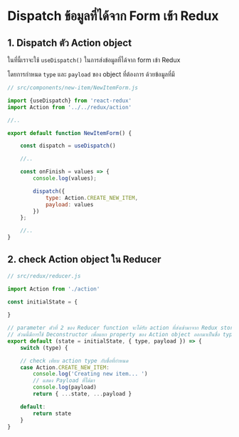 
# Dispatch ข้อมูลที่ได้จาก Form เข้า Redux 

## 1. Dispatch ตัว Action object 

ในที่นี้เราจะใช้ `useDispatch()` ในการส่งข้อมูลที่ได้จาก form เข้า Redux

โดยการกำหนด `type` และ `payload` ของ object ที่ต้องการ ด้วยข้อมูลที่มี

```js
// src/components/new-item/NewItemForm.js

import {useDispatch} from 'react-redux'
import Action from '../../redux/action'

//..

export default function NewItemForm() {

    const dispatch = useDispatch()

    //..

    const onFinish = values => {
        console.log(values);

        dispatch({ 
            type: Action.CREATE_NEW_ITEM,
            payload: values
        })
    };

    //..
}
```

## 2. check Action object ใน Reducer 

```js
// src/redux/reducer.js

import Action from './action' 

const initialState = {
    
}

// parameter ตัวที่ 2 ของ Reducer function จะได้รับ action ที่ส่งเข้ามาจาก Redux store
// ส่วนนี้มีการใช้ Deconstructor เพื่อแยก property ของ Action object ออกมาเป็นชื่อ type และ payload
export default (state = initialState, { type, payload }) => {
    switch (type) {

    // check เทียบ action type กับชื่อที่กำหนด
    case Action.CREATE_NEW_ITEM:
        console.log('Creating new item... ')
        // แสดง Payload ที่ได้มา
        console.log(payload)
        return { ...state, ...payload }

    default:
        return state
    }
}

```